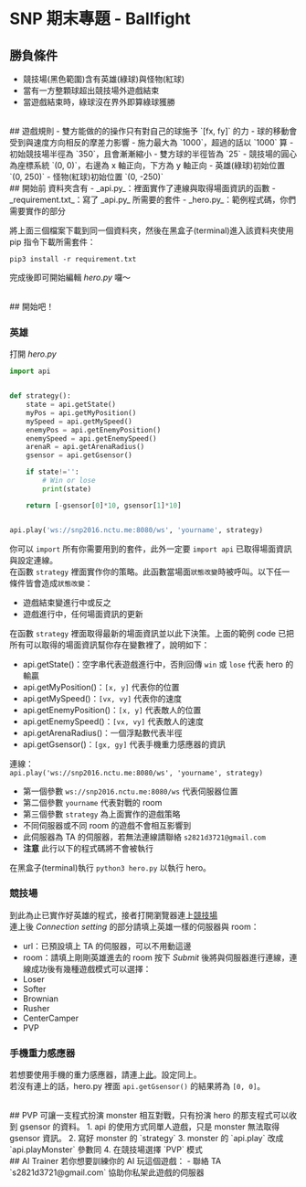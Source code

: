# SNP 期末專題 - Ballfight

## 勝負條件
- 競技場(黑色範圍)含有英雄(綠球)與怪物(紅球)
- 當有一方整顆球超出競技場外遊戲結束
- 當遊戲結束時，綠球沒在界外即算綠球獲勝



<br>
## 遊戲規則
- 雙方能做的的操作只有對自己的球施予 `[fx, fy]` 的力
- 球的移動會受到與速度方向相反的摩差力影響
- 施力最大為 `1000`，超過的話以 `1000` 算
- 初始競技場半徑為 `350`，且會漸漸縮小
- 雙方球的半徑皆為 `25`
- 競技場的圓心為座標系統 `(0, 0)`，右邊為 x 軸正向，下方為 y 軸正向
- 英雄(綠球)初始位置 `(0, 250)`
- 怪物(紅球)初始位置 `(0, -250)`



<br>
## 開始前
資料夾含有
- _api.py_：裡面實作了連線與取得場面資訊的函數
- _requirement.txt_：寫了 _api.py_ 所需要的套件
- _hero.py_：範例程式碼，你們需要實作的部分

將上面三個檔案下載到同一個資料夾，然後在黑盒子(terminal)進入該資料夾使用 pip 指令下載所需套件：
```
pip3 install -r requirement.txt
```
完成後即可開始編輯 _hero.py_ 囉～



<br>
## 開始吧！


### 英雄
打開 _hero.py_
```python
import api


def strategy():
    state = api.getState()
    myPos = api.getMyPosition()
    mySpeed = api.getMySpeed()
    enemyPos = api.getEnemyPosition()
    enemySpeed = api.getEnemySpeed()
    arenaR = api.getArenaRadius()
    gsensor = api.getGsensor()

    if state!='':
        # Win or lose
        print(state)

    return [-gsensor[0]*10, gsensor[1]*10]


api.play('ws://snp2016.nctu.me:8080/ws', 'yourname', strategy)
```
你可以 `import` 所有你需要用到的套件，此外一定要 `import api` 已取得場面資訊與設定連線。  
在函數 `strategy` 裡面實作你的策略。此函數當場面`狀態改變`時被呼叫。以下任一條件皆會造成`狀態改變`：  
- 遊戲結束變進行中或反之
- 遊戲進行中，任何場面資訊的更新

在函數 `strategy` 裡面取得最新的場面資訊並以此下決策。上面的範例 code 已把所有可以取得的場面資訊幫你存在變數裡了，說明如下：  
- api.getState()：空字串代表遊戲進行中，否則回傳 `win` 或 `lose` 代表 hero 的輸贏
- api.getMyPosition()：`[x, y]` 代表你的位置
- api.getMySpeed()：`[vx, vy]` 代表你的速度
- api.getEnemyPosition()：`[x, y]` 代表敵人的位置
- api.getEnemySpeed()：`[vx, vy]` 代表敵人的速度
- api.getArenaRadius()：一個浮點數代表半徑
- api.getGsensor()：`[gx, gy]` 代表手機重力感應器的資訊


連線：  
`api.play('ws://snp2016.nctu.me:8080/ws', 'yourname', strategy)`  
- 第一個參數 `ws://snp2016.nctu.me:8080/ws` 代表伺服器位置
- 第二個參數 `yourname` 代表對戰的 room
- 第三個參數 `strategy` 為上面實作的遊戲策略
- 不同伺服器或不同 room 的遊戲不會相互影響到
- 此伺服器為 TA 的伺服器，若無法連線請聯絡 `s2821d3721@gmail.com`
- __注意__ 此行以下的程式碼將不會被執行


在黑盒子(terminal)執行 `python3 hero.py` 以執行 hero。


### 競技場
到此為止已實作好英雄的程式，接者打開瀏覽器連上[競技場](http://snp2016.nctu.me/)  
連上後 _Connection setting_ 的部分請填上英雄一樣的伺服器與 room： 
- url：已預設填上 TA 的伺服器，可以不用動這邊
- room：請填上剛剛英雄進去的 room
按下 _Submit_ 後將與伺服器進行連線，連線成功後有幾種遊戲模式可以選擇：
- Loser
- Softer
- Brownian
- Rusher
- CenterCamper
- PVP


### 手機重力感應器
若想要使用手機的重力感應器，請連上[此](http://snp2016.nctu.me/gsensor.html)。設定同上。  
若沒有連上的話，hero.py 裡面 `api.getGsensor()` 的結果將為 `[0, 0]`。



<br>
## PVP
可讓一支程式扮演 monster 相互對戰，只有扮演 hero 的那支程式可以收到 gsensor 的資料。  
1. api 的使用方式同單人遊戲，只是 monster 無法取得 gsensor 資訊。  
2. 寫好 monster 的 `strategy`
3. monster 的 `api.play` 改成 `api.playMonster` 參數同
4. 在競技場選擇 `PVP` 模式



<br>
## AI Trainer
若你想要訓練你的 AI 玩這個遊戲：  
- 聯絡 TA `s2821d3721@gmail.com` 協助你私架此遊戲的伺服器
